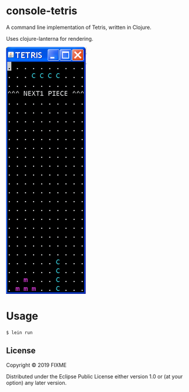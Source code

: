 # console-tetris
A command line implementation of Tetris, written in Clojure.

Uses clojure-lanterna for rendering.

![Alt text](./screenshot.png?raw=true "Title")

# Usage


    $ lein run

## License

Copyright © 2019 FIXME

Distributed under the Eclipse Public License either version 1.0 or (at
your option) any later version.
